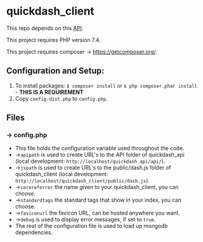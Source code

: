 # quickdash_client

This repo depends on this [API](https://github.com/hugoacfs/quickdash_api).

This project requires PHP version 7.4.

This project requires composer -> https://getcomposer.org/.

## Configuration and Setup:
1. To install packages: `$ composer install` or `$ php composer.phar install` - **THIS IS A REQUIREMENT**
2. Copy `config-dist.php` to `config.php`.

## Files

### -> config.php
- This file holds the configuration variable used throughout the code.
- ->`apipath` is used to create URL's to the API folder of quickdash_api (local development: `http://localhost/quickdash_api/api/`).
- ->`jspath` is used to create URL's to the public/dash.js folder of quickdash_client (local development: `http://localhost/quickdash_client/public/dash.js`).
- ->`corereferrer` the name given to your quickdash_client, you can choose.
- ->`standardtags` the standard tags that show in your index, you can choose.
- ->`faviconurl` the favicon URL, can be hosted anywhere you want.
- ->`debug` is used to display error messages, if set to `true`.
- The rest of the configuration file is used to load up mongodb dependencies.
